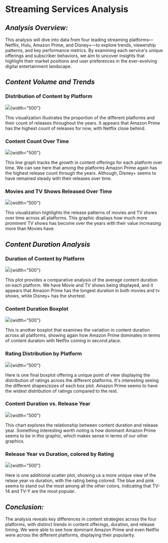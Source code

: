 # **Streaming Services Analysis**

## *Analysis Overview:*

This analysis will dive into data from four leading streaming platforms—Netflix, Hulu, Amazon Prime, and Disney+—to explore trends, viewership patterns, and key performance metrics. By examining each service's unique offerings and subscriber behaviors, we aim to uncover insights that highlight their market positions and user preferences in the ever-evolving digital entertainment landscape.

## *Content Volume and Trends*

### Distribution of Content by Platform

![](Pictures/Plot1.png){width="500"}

This visualization illustrates the proportion of the different platforms and their count of releases throughout the years. It appears that Amazon Prime has the highest count of releases for now, with Netflix close behind. 

### Content Count Over Time 

![](Pictures/Pic3.png){width="500"}

This line graph tracks the growth in content offerings for each platform over time. We can see here that among the platforms Amazon Prime again has the highest release count through the years. Although, Disney+ seems to have remained steady with their releases over time. 

### Movies and TV Shows Released Over Time

![](Pictures/Pic5.png){width="500"}

This visualization highlights the release patterns of movies and TV shows over time across all platforms. This graphic displays how much more prominent TV shows has become over the years with their value increasing more than Movies have. 

## *Content Duration Analysis*

### Duration of Content by Platform

![](Pictures/Pic2.png){width="500"}

This plot provides a comparative analysis of the average content duration on each platform. We have Movie and TV shows being displayed, and it appears that Amazon Prime has the longest duration in both movies and tv shows, while Disney+ has the shortest. 

### Content Duration Boxplot

![](Pictures/Pic4.png){width="500"}

This is another boxplot that examines the variation in content duration across all platforms, showing again how Amazon Prime dominates in terms of content duration with Netflix coming in second place. 

### Rating Distribution by Platform

![](Pictures/Pic8.png){width="500"}

Here is one final boxplot offering a unique point of view displaying the distribution of ratings across the different platforms. It's interesting seeing the different shapes/sizes of each box plot. Amazon Prime seems to have the widest distribution of ratings compared to the rest. 

### Content Duration vs. Release Year

![](Pictures/Pic6.png){width="500"}

This chart explores the relationship between content duration and release year. Something interesting worth noting is how dominant Amazon Prime seems to be in this graphic, which makes sense in terms of our other graphics. 

### Release Year vs Duration, colored by Rating

![](Pictures/Pic7.png){width="500"}

Here is one additional scatter plot, showing us a more unique view of the relase year vs duration, with the rating being colored. The blue and pink seems to stand out the most among all the other colors, indicating that TV-14 and TV-Y are the most popular.  

## *Conclusion:*

The analysis reveals key differences in content strategies across the four platforms, with distinct trends in content offerings, duration, and release timing. We were able to see how dominant Amazon Prime and even Netflix were across the different platforms, displaying their popularity.